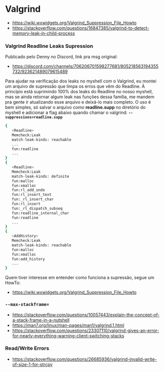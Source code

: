 # Valgrind

- https://wiki.wxwidgets.org/Valgrind_Suppression_File_Howto
- https://stackoverflow.com/questions/16847385/valgrind-to-detect-memory-leak-in-child-process

### Valgrind Readline Leaks Supression

Publicado pelo Denny no Discord, link pra msg original:

- https://discord.com/channels/706206701598277681/805218563194355732/923621489079615489

Para ajudar na verificação dos leaks no myshell com o Valgrind,
eu montei um arquivo de supressão que limpa os erros que vêm do Readline.
À princípio está suprimindo 100% dos leaks do Readline no nosso myshell,
mas se ainda retornar algum leak nas funções dessa família,
me mandem pra gente ir atualizando esse arquivo e deixá-lo mais completo.
O uso é bem simples, só salvar o arquivo como **readline.supp** no diretório
do myshell e adicionar a flag abaixo quando chamar o valgrind:
**`--suppressions=readline.supp`**

```bash
{
   <Readline>
   Memcheck:Leak
   match-leak-kinds: reachable
   ...
   fun:readline
   ...
}
{
   <Readline>
   Memcheck:Leak
   match-leak-kinds: definite
   fun:malloc
   fun:xmalloc
   fun:rl_add_undo
   fun:rl_insert_text
   fun:_rl_insert_char
   fun:rl_insert
   fun:_rl_dispatch_subseq
   fun:readline_internal_char
   fun:readline
   ...
}
{
   <AddHistory>
   Memcheck:Leak
   match-leak-kinds: reachable
   fun:malloc
   fun:xmalloc
   fun:add_history
   ...
}
```

Quem tiver interesse em entender como funciona a supressão, segue um HowTo:

- https://wiki.wxwidgets.org/Valgrind_Suppression_File_Howto

### `--max-stackframe=`

- https://stackoverflow.com/questions/10057443/explain-the-concept-of-a-stack-frame-in-a-nutshell
- https://man7.org/linux/man-pages/man1/valgrind.1.html
- https://stackoverflow.com/questions/23307110/valgrind-gives-an-error-for-nearly-everything-warning-client-switching-stacks

### Read/Write Errors

- https://stackoverflow.com/questions/26685936/valgrind-invalid-write-of-size-1-for-strcpy
